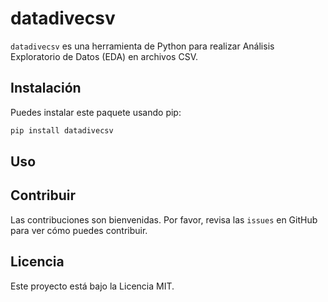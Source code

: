 # datadivecsv

`datadivecsv` es una herramienta de Python para realizar Análisis Exploratorio de Datos (EDA) en archivos CSV.

## Instalación

Puedes instalar este paquete usando pip:

```bash
pip install datadivecsv
```

## Uso

<!-- Aquí puedes poner ejemplos de cómo usar tu paquete. -->

## Contribuir

Las contribuciones son bienvenidas. Por favor, revisa las `issues` en GitHub para ver cómo puedes contribuir.

## Licencia

Este proyecto está bajo la Licencia MIT.
